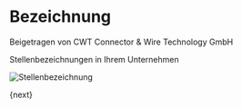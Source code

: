 <!-- add-breadcrumbs -->
# Bezeichnung
<span class="text-muted contributed-by">Beigetragen von CWT Connector & Wire Technology GmbH</span>

Stellenbezeichnungen in Ihrem Unternehmen

<img class="screenshot" alt="Stellenbezeichnung" src="{{docs_base_url}}/assets/img/human-resources/designation.png">

{next}
